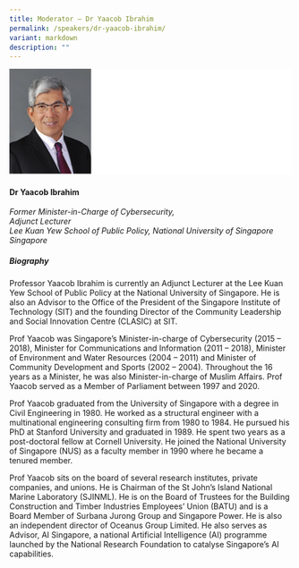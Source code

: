```yaml
---
title: Moderator – Dr Yaacob Ibrahim
permalink: /speakers/dr-yaacob-ibrahim/
variant: markdown
description: ""
---
```

![](/images/2024%20speakers/Dr_Yaacob_Ibrahim.png)
#### **Dr Yaacob Ibrahim**

*Former Minister-in-Charge of Cybersecurity,<br>Adjunct Lecturer <br>
Lee Kuan Yew School of Public Policy, National University of Singapore<br>Singapore*

##### **Biography**
Professor Yaacob Ibrahim is currently an Adjunct Lecturer at the Lee Kuan Yew School of Public Policy at the National University of Singapore. He is also an Advisor to the Office of the President of the Singapore Institute of Technology (SIT) and the founding Director of the Community Leadership and Social Innovation Centre (CLASIC) at SIT.

Prof Yaacob was Singapore’s Minister-in-charge of Cybersecurity (2015 – 2018), Minister for Communications and Information (2011 – 2018), Minister of Environment and Water Resources (2004 – 2011) and Minister of Community Development and Sports (2002 – 2004). Throughout the 16 years as a Minister, he was also Minister-in-charge of Muslim Affairs. Prof Yaacob served as a Member of Parliament between 1997 and 2020.

Prof Yaacob graduated from the University of Singapore with a degree in Civil Engineering in 1980. He worked as a structural engineer with a multinational engineering consulting firm from 1980 to 1984. He pursued his PhD at Stanford University and graduated in 1989. He spent two years as a post-doctoral fellow at Cornell University. He joined the National University of Singapore (NUS) as a faculty member in 1990 where he became a tenured member. 

Prof Yaacob sits on the board of several research institutes, private companies, and unions. He is Chairman of the St John’s Island National Marine Laboratory (SJINML). He is on the Board of Trustees for the Building Construction and Timber Industries Employees’ Union (BATU) and is a Board Member of Surbana Jurong Group and Singapore Power. He is also an independent director of Oceanus Group Limited. He also serves as Advisor, AI Singapore, a national Artificial Intelligence (AI) programme launched by the National Research Foundation to catalyse Singapore’s AI capabilities.